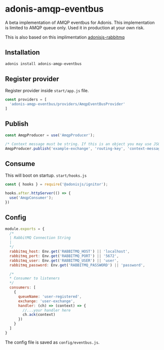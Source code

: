 # adonis-amqp-eventbus

A beta implementation of AMQP eventbus for Adonis. This implementation is limited to AMQP queue only. Used it in production at your own risk.

This is also based on this implimentation [adonisjs-rabbitmq](https://github.com/josemiguelmelo/adonisjs-rabbitmq)

## Installation

```bash
adonis install adonis-amqp-eventbus
```

## Register provider
Register provider inside `start/app.js` file.

```js
const providers = [
  'adonis-amqp-eventbus/providers/AmqpEventBusProvider'
]
```

## Publish

```js
const AmqpProducer = use('AmqpProducer');

/* Context message must be string. If this is an object you may use JSON.stringify()*/
AmqpProducer.publish('example-exchange', 'routing-key', 'context-message');
```


## Consume

This will boot on startup. `start/hooks.js`

```js
const { hooks } = require('@adonisjs/ignitor');

hooks.after.httpServer(() => {
  use('AmqpConsumer');
})
```

## Config

```js
module.exports = {
  /*
  | RabbitMQ Connection String
  |
  */
  rabbitmq_host: Env.get('RABBITMQ_HOST') || 'localhost',
  rabbitmq_port: Env.get('RABBITMQ_PORT') || '5672',
  rabbitmq_user: Env.get('RABBITMQ_USER') || 'user',
  rabbitmq_password: Env.get('RABBITMQ_PASSWORD') || 'password',

  /*
  * Consumer to listeners
  */
  consumers: [
    {
      queueName: 'user-registered',
      exchange: 'user-exchange',
      handler: (ch) => (context) => {
        //...your handler here
        ch.ack(context)
      })
    }
  ]
}
```

The config file is saved as `config/eventbus.js`.
